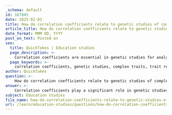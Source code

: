 ```yaml
---
_schema: default
id: 167845
date: 2025-02-01
title: How do correlation coefficients relate to genetic studies of complex traits?
article_title: How do correlation coefficients relate to genetic studies of complex traits?
date_format: MMM DD, YYYY
post_on_text: Posted on
seo:
  title: QuickTakes | Education studies
  page_description: >-
    Correlation coefficients are essential in genetic studies for analyzing relationships between traits, estimating heritability, and understanding interactions between genetic and environmental factors in complex traits.
  page_keywords: >-
    correlation coefficients, genetic studies, complex traits, trait relationships, heritability assessment, genetic correlation, polygenic traits, environmental interactions, statistical analysis, genetic influences
author: QuickTakes
question: >-
    How do correlation coefficients relate to genetic studies of complex traits?
answer: >-
    Correlation coefficients play a significant role in genetic studies of complex traits, particularly in understanding the relationships between different traits and the genetic factors that influence them. Here’s how they relate to various aspects of genetic research:\n\n1. **Measurement of Trait Relationships**: Correlation coefficients quantify the strength and direction of the relationship between two traits. In the context of genetics, this can help researchers determine whether two traits are influenced by similar genetic factors. For example, if height and weight are positively correlated, it suggests that individuals who are taller tend to weigh more, potentially due to shared genetic influences.\n\n2. **Heritability Assessment**: Correlation coefficients are essential in estimating heritability, which is the proportion of phenotypic variation in a trait that can be attributed to genetic variation. By comparing the correlation of traits in related individuals (like siblings or twins), researchers can infer how much of the variation in those traits is due to genetic factors versus environmental influences.\n\n3. **Genetic Correlation**: This specific type of correlation refers to the relationship between different traits that are influenced by shared genetic factors. For instance, if two traits are genetically correlated, individuals with a high value for one trait are likely to have a high value for the other trait. Understanding these genetic correlations is crucial for studying complex traits and diseases, as it can reveal underlying genetic architectures.\n\n4. **Polygenic Traits**: Many complex traits are polygenic, meaning they are influenced by multiple genes. Correlation coefficients can help identify how these multiple genetic factors interact and contribute to the overall phenotype. This is particularly important in traits that exhibit a continuous range of phenotypes, such as height or skin color.\n\n5. **Environmental Interactions**: Correlation coefficients also help in understanding the interaction between genetic potential and environmental factors. By analyzing how traits correlate under different environmental conditions, researchers can gain insights into the extent to which environmental factors modify genetic expression.\n\n6. **Statistical Analysis**: In genetic studies, correlation coefficients are part of a broader set of statistical tools, including variance and standard deviation, that are used to analyze genetic data. These tools help in interpreting the data accurately and making informed conclusions about genetic influences on complex traits.\n\nIn summary, correlation coefficients are vital for analyzing the relationships between traits, estimating heritability, understanding genetic correlations, and exploring the interactions between genetic and environmental factors in the study of complex traits. They provide a quantitative basis for understanding how traits are inherited and expressed in populations.
subject: Education studies
file_name: how-do-correlation-coefficients-relate-to-genetic-studies-of-complex-traits.md
url: /learn/education-studies/questions/how-do-correlation-coefficients-relate-to-genetic-studies-of-complex-traits
---
```


&nbsp;